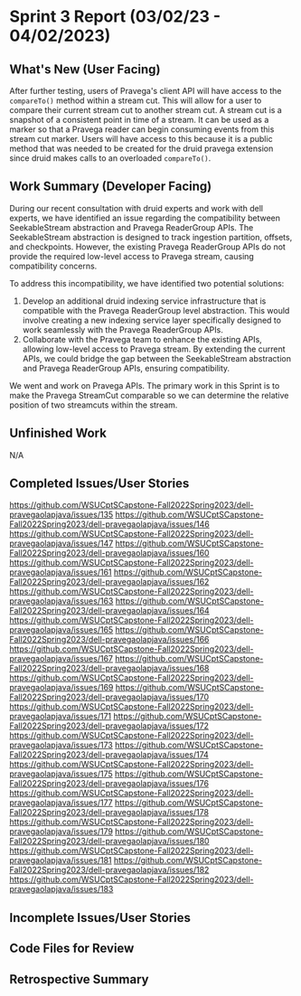 # Sprint 3 Report (03/02/23 - 04/02/2023)

## What's New (User Facing)
After further testing, users of Pravega's client API will have access to the `compareTo()` method within a stream cut. 
This will allow for a user to compare their current stream cut to another stream cut. A stream cut is a snapshot of a consistent 
point in time of a stream. It can be used as a marker so that a Pravega reader can begin consuming events from this stream cut marker.
Users will have access to this because it is a public method that was needed to be created for the druid pravega extension since druid 
makes calls to an overloaded `compareTo()`.

## Work Summary (Developer Facing)
During our recent consultation with druid experts and work with dell experts, we have identified an issue regarding 
the compatibility between SeekableStream abstraction and Pravega ReaderGroup APIs. The SeekableStream abstraction is 
designed to track ingestion partition, offsets, and checkpoints. However, the existing Pravega ReaderGroup APIs do 
not provide the required low-level access to Pravega stream, causing compatibility concerns.

To address this incompatibility, we have identified two potential solutions:
1. Develop an additional druid indexing service infrastructure that is compatible with the Pravega ReaderGroup level abstraction. 
This would involve creating a new indexing service layer specifically designed to work seamlessly with the Pravega ReaderGroup APIs.
2. Collaborate with the Pravega team to enhance the existing APIs, allowing low-level access to Pravega stream.
By extending the current APIs, we could bridge the gap between the SeekableStream abstraction and Pravega ReaderGroup APIs, ensuring compatibility.

We went and work on Pravega APIs. The primary work in this Sprint is to make the Pravega StreamCut comparable so we can determine the relative position
of two streamcuts within the stream.

## Unfinished Work
N/A

## Completed Issues/User Stories
https://github.com/WSUCptSCapstone-Fall2022Spring2023/dell-pravegaolapjava/issues/135
https://github.com/WSUCptSCapstone-Fall2022Spring2023/dell-pravegaolapjava/issues/146
https://github.com/WSUCptSCapstone-Fall2022Spring2023/dell-pravegaolapjava/issues/147
https://github.com/WSUCptSCapstone-Fall2022Spring2023/dell-pravegaolapjava/issues/160
https://github.com/WSUCptSCapstone-Fall2022Spring2023/dell-pravegaolapjava/issues/161
https://github.com/WSUCptSCapstone-Fall2022Spring2023/dell-pravegaolapjava/issues/162
https://github.com/WSUCptSCapstone-Fall2022Spring2023/dell-pravegaolapjava/issues/163
https://github.com/WSUCptSCapstone-Fall2022Spring2023/dell-pravegaolapjava/issues/164
https://github.com/WSUCptSCapstone-Fall2022Spring2023/dell-pravegaolapjava/issues/165
https://github.com/WSUCptSCapstone-Fall2022Spring2023/dell-pravegaolapjava/issues/166
https://github.com/WSUCptSCapstone-Fall2022Spring2023/dell-pravegaolapjava/issues/167
https://github.com/WSUCptSCapstone-Fall2022Spring2023/dell-pravegaolapjava/issues/168
https://github.com/WSUCptSCapstone-Fall2022Spring2023/dell-pravegaolapjava/issues/169
https://github.com/WSUCptSCapstone-Fall2022Spring2023/dell-pravegaolapjava/issues/170
https://github.com/WSUCptSCapstone-Fall2022Spring2023/dell-pravegaolapjava/issues/171
https://github.com/WSUCptSCapstone-Fall2022Spring2023/dell-pravegaolapjava/issues/172
https://github.com/WSUCptSCapstone-Fall2022Spring2023/dell-pravegaolapjava/issues/173
https://github.com/WSUCptSCapstone-Fall2022Spring2023/dell-pravegaolapjava/issues/174
https://github.com/WSUCptSCapstone-Fall2022Spring2023/dell-pravegaolapjava/issues/175
https://github.com/WSUCptSCapstone-Fall2022Spring2023/dell-pravegaolapjava/issues/176
https://github.com/WSUCptSCapstone-Fall2022Spring2023/dell-pravegaolapjava/issues/177
https://github.com/WSUCptSCapstone-Fall2022Spring2023/dell-pravegaolapjava/issues/178
https://github.com/WSUCptSCapstone-Fall2022Spring2023/dell-pravegaolapjava/issues/179
https://github.com/WSUCptSCapstone-Fall2022Spring2023/dell-pravegaolapjava/issues/180
https://github.com/WSUCptSCapstone-Fall2022Spring2023/dell-pravegaolapjava/issues/181
https://github.com/WSUCptSCapstone-Fall2022Spring2023/dell-pravegaolapjava/issues/182
https://github.com/WSUCptSCapstone-Fall2022Spring2023/dell-pravegaolapjava/issues/183

 ## Incomplete Issues/User Stories

## Code Files for Review

## Retrospective Summary
